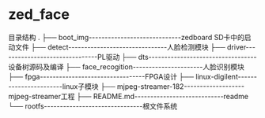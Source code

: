 # zed_face

目录结构
.
├── boot_img-----------------------------zedboard SD卡中的启动文件
├── detect-------------------------------人脸检测模块
├── driver-------------------------------PL驱动
├── dts----------------------------------设备树源码及编译
├── face_recogition----------------------人脸识别模块
├── fpga---------------------------------FPGA设计
├── linux-digilent-----------------------linux子模块
├── mjpeg-streamer-182-------------------mjpeg-streamer工程
├── README.md----------------------------readme
└── rootfs-------------------------------根文件系统
